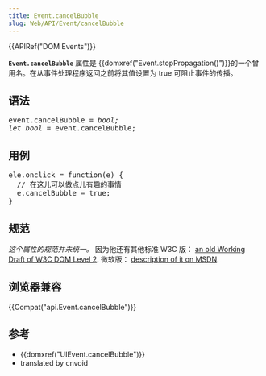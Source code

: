```yaml
---
title: Event.cancelBubble
slug: Web/API/Event/cancelBubble
---
```

<p>{{APIRef("DOM Events")}} </p>

<p><code><strong>Event.cancelBubble</strong></code> 属性是 {{domxref("Event.stopPropagation()")}}的一个曾用名。在从事件处理程序返回之前将其值设置为 true 可阻止事件的传播。</p>

<h2 id="Syntax">语法</h2>

<pre class="syntaxbox">event.cancelBubble = <em>bool;</em>
<em>let bool</em> = event.cancelBubble;</pre>

<h2 id="用例">用例</h2>

<pre class="brush: js">ele.onclick = function(e) {
  // 在这儿可以做点儿有趣的事情
  e.cancelBubble = true;
}</pre>

<h2 id="规范">规范</h2>

<p><em>这个属性的规范并未统一。</em> 因为他还有其他标准 W3C 版： <a href="http://www.w3.org/TR/1999/WD-DOM-Level-2-19990304/events.html#attribute-cancelBubble">an old Working Draft of W3C DOM Level 2</a>. 微软版： <a href="https://msdn.microsoft.com/en-us/library/ms533545(v=vs.85).aspx">description of it on MSDN</a>.</p>

<h2 id="Browser_compatibility">浏览器兼容</h2>

{{Compat("api.Event.cancelBubble")}}

<h2 id="参考">参考</h2>

<ul>
 <li>{{domxref("UIEvent.cancelBubble")}}</li>
 <li>translated by cnvoid</li>
</ul>
